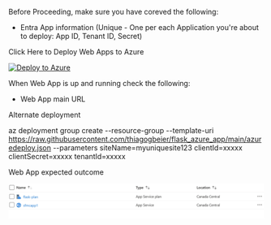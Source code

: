 Before Proceeding, make sure you have coreved the following:

- Entra App information (Unique - One per each Application you're about to deploy: App ID, Tenant ID, Secret)

Click Here to Deploy Web Apps to Azure

[![Deploy to Azure](https://aka.ms/deploytoazurebutton)](https://portal.azure.com/#create/Microsoft.Template/uri/https%3A%2F%2Fraw.githubusercontent.com%2Fthiagogbeier%2Fflask_azure_app%2Fmain%2Fazuredeploy.json)

When Web App is up and running check the following:

- Web App main URL

Alternate deployment

az deployment group create --resource-group <resource-group-name> --template-uri https://raw.githubusercontent.com/thiagogbeier/flask_azure_app/main/azuredeploy.json --parameters siteName=myuniquesite123 clientId=xxxxx clientSecret=xxxxx tenantId=xxxxx

Web App expected outcome

![Alt text](webappservice-image1.png "This is the image title")
